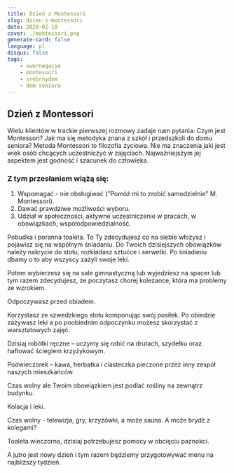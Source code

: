 ```yaml
---
title: Dzień z Montessori
slug: dzien-z-montessori
date: 2020-02-10
cover: ./montessori.png
generate-card: false
language: pl
disqus: false
tags:
    - swornegacie
    - montessori
    - srebrnydom
    - dom seniora
---
```


## Dzień z Montessori

Wielu klientów w trackie pierwszej rozmowy zadaje nam pytania: Czym jest Montessori? Jak ma się metodyka znana z szkół i przedszkoli do domu seniora?
Metoda Montessori to filozofia życiowa. Nie ma znaczenia jaki jest wiek osób chcących uczestniczyć w zajęciach. Najważniejszym jej aspektem jest godność i szacunek do człowieka. 

### Z tym przesłaniem wiążą się:

1. Wspomagać - nie obsługiwać ("Pomóż mi to zrobić samodzielnie" M. Montessori).
2. Dawać prawdziwe możliwości wyboru.
3. Udział w społeczności, aktywne uczestniczenie w pracach, w obowiązkach, współodpowiedzialność. 

Pobudka i poranna toaleta.
To Ty zdecydujesz co na siebie włożysz i pojawisz się na wspólnym śniadaniu.
Do Twoich dzisiejszych obowiązków  należy nakrycie do stołu, rozkładasz sztućce i serwetki. Po śniadaniu dbamy o to aby wszyscy zażyli swoje leki.

Potem  wybierzesz się na sale gimnastyczną lub wyjedziesz na spacer lub tym razem zdecydujesz, że poczytasz chorej koleżance, która ma problemy ze wzrokiem.

Odpoczywasz przed obiadem.

Korzystasz ze szwedzkiego stołu komponując swój posiłek. Po obiedzie zażywasz leki a po poobiednim odpoczynku możesz skorzystać z warsztatowych zajęć.

Dzisiaj robótki ręczne – uczymy się robić na drutach, szydełku oraz haftować ściegiem krzyżykowym.

Podwieczorek – kawa, herbatka i ciasteczka pieczone przez inny zespół naszych mieszkańców.

Czas wolny ale Twoim obowiązkiem jest podlać rośliny na zewnątrz budynku.

Kolacja i leki.

Czas wolny  - telewizja, gry, krzyżówki, a może sauna. A może brydż z kolegami?

Toaleta wieczorna, dzisiaj potrzebujesz pomocy w obcięciu paznokci.


A jutro jest nowy dzień i tym razem będziemy przygotowywać menu na najbliższy tydzień.